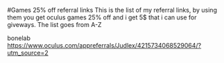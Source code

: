 #Games 25% off referral links
This is the list of my referral links, by using them you get oculus games 25% off and i get 5$ that i can use for giveways. The list goes from A-Z

bonelab https://www.oculus.com/appreferrals/Judlex/4215734068529064/?utm_source=2
